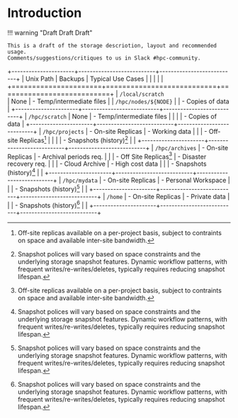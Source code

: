 # Introduction

!!! warning "Draft Draft Draft"

    This is a draft of the storage descriotion, layout and recommended usage.
    Comments/suggestions/critiques to us in Slack #hpc-community.


+----------------------+---------------------------+---------------------------+
| Unix Path            | Backups                   | Typical Use Cases         |
|                      |                           |                           |
+======================+===========================+===========================+
| `/local/scratch`<br> | None                      | - Temp/intermediate files |
| `/hpc/nodes/${NODE}` |                           | - Copies of data          |
+----------------------+---------------------------+---------------------------+
| `/hpc/scratch`       | None                      | - Temp/intermediate files |
|                      |                           | - Copies of data          |
+----------------------+---------------------------+---------------------------+
| `/hpc/projects`      | - On-site Replicas        | - Working data            |
|                      | - Off-site Replicas[^1]   |                           |
|                      | - Snapshots (history)[^2] |                           |
+----------------------+---------------------------+---------------------------+
| `/hpc/archives`      | - On-site Replicas        | - Archival periods req.   |
|                      | - Off Site Replicas[^1]   | - Disaster recovery req.  |
|                      | - Cloud Archive           | - High cost data          |
|                      | - Snapshots (history)[^2] |                           |
+----------------------+---------------------------+---------------------------+
| `/hpc/mydata`        | - On-site Replicas        | - Personal Workspace      |
|                      | - Snapshots (history)[^2] |                           |
+----------------------+---------------------------+---------------------------+
| `/home`              | - On-site Replicas        | - Private data            |
|                      | - Snapshots (history)[^2] |                           |
+----------------------+---------------------------+---------------------------+

[^1]:
    Off-site replicas available on a per-project basis, subject to contraints
    on space and available inter-site bandwidth.
[^2]:
    Snapshot polices will vary based on space constraints and the underlying
    storage snapshot features. Dynamic workflow patterns, with frequent
    writes/re-writes/deletes, typically requires reducing snapshot lifespan.
